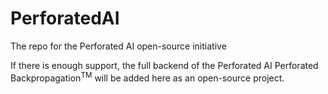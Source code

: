 # PerforatedAI
The repo for the Perforated AI open-source initiative

If there is enough support, the full backend of the Perforated AI Perforated Backpropagation<sup>TM</sup> will be added here as an open-source project.
